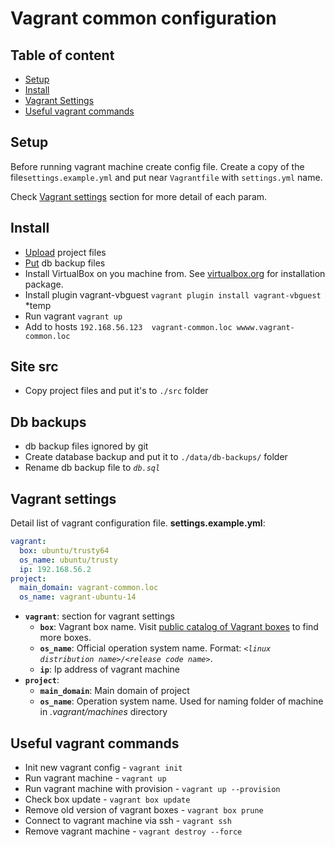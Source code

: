 # Vagrant common configuration

## Table of content
- [Setup](#setup)
- [Install](#install)
- [Vagrant Settings](#vagrant-settings)
- [Useful vagrant commands](#useful-vagrant-commands)

## Setup
Before running vagrant machine create  config file.
Create a copy of the file`settings.example.yml` and put near `Vagrantfile` with `settings.yml` name.

Check [Vagrant settings](#vagrant-settings) section for more detail of each param.

## Install
* [Upload](#site-src) project files
* [Put](#db-backups) db backup files
* Install VirtualBox on you machine from. See [virtualbox.org](https://www.virtualbox.org/) for installation package.
* Install plugin vagrant-vbguest `vagrant plugin install vagrant-vbguest` *temp
* Run vagrant `vagrant up`
* Add to hosts `192.168.56.123  vagrant-common.loc wwww.vagrant-common.loc`

## Site src
* Copy project files and put it's to `./src` folder

## Db backups
* db backup files ignored by git 
* Create database backup and put it to `./data/db-backups/` folder
* Rename db backup file to *`db.sql`*

## Vagrant settings
Detail list of vagrant configuration file. **settings.example.yml**:
```yml
vagrant:
  box: ubuntu/trusty64
  os_name: ubuntu/trusty
  ip: 192.168.56.2
project:
  main_domain: vagrant-common.loc
  os_name: vagrant-ubuntu-14
```

- **`vagrant`**: section for vagrant settings
    - **`box`**: Vagrant box name. Visit [public catalog of Vagrant boxes](https://app.vagrantup.com/boxes/search) to find more boxes.
    - **`os_name`**: Official operation system name. Format: *`<linux distribution name>/<release code name>`*.
    - **`ip`**: Ip address of vagrant machine
- **`project`**: 
    - **`main_domain`**: Main domain of project
    - **`os_name`**: Operation system name. Used for naming folder of machine in *.vagrant/machines* directory

## Useful vagrant commands
* Init new vagrant config -  `vagrant init`
* Run vagrant machine -  `vagrant up`
* Run vagrant machine with provision -  `vagrant up --provision`
* Check box update - `vagrant box update`
* Remove old version of vagrant boxes - `vagrant box prune`
* Connect to vagrant machine via ssh - `vagrant ssh`
* Remove vagrant machine - `vagrant destroy --force`